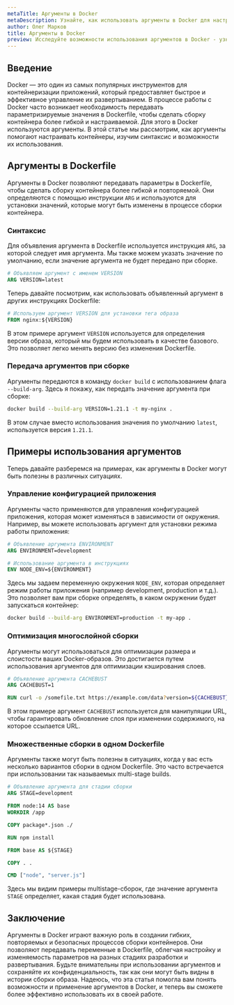 ```yaml
---
metaTitle: Аргументы в Docker
metaDescription: Узнайте, как использовать аргументы в Docker для настройки ваших контейнеров и оптимизации процесса сборки. Познакомьтесь с ключевыми функциями и примерами
author: Олег Марков
title: Аргументы в Docker
preview: Исследуйте возможности использования аргументов в Docker - узнайте, как они могут улучшить настройку ваших контейнеров и процесс сборки. Практические примеры помогут вам понять, как аргументы работают
---
```


## Введение

Docker — это один из самых популярных инструментов для контейнеризации приложений, который предоставляет быстрое и эффективное управление их развертыванием. В процессе работы с Docker часто возникает необходимость передавать параметризируемые значения в Dockerfile, чтобы сделать сборку контейнера более гибкой и настраиваемой. Для этого в Docker используются аргументы. В этой статье мы рассмотрим, как аргументы помогают настраивать контейнеры, изучим синтаксис и возможности их использования.

## Аргументы в Dockerfile

Аргументы в Docker позволяют передавать параметры в Dockerfile, чтобы сделать сборку контейнера более гибкой и повторяемой. Они определяются с помощью инструкции `ARG` и используются для установки значений, которые могут быть изменены в процессе сборки контейнера.

### Синтаксис

Для объявления аргумента в Dockerfile используется инструкция `ARG`, за которой следует имя аргумента. Мы также можем указать значение по умолчанию, если значение аргумента не будет передано при сборке.

```dockerfile
# Объявляем аргумент с именем VERSION
ARG VERSION=latest
```

Теперь давайте посмотрим, как использовать объявленный аргумент в других инструкциях Dockerfile:

```dockerfile
# Используем аргумент VERSION для установки тега образа
FROM nginx:${VERSION}
```

В этом примере аргумент `VERSION` используется для определения версии образа, который мы будем использовать в качестве базового. Это позволяет легко менять версию без изменения Dockerfile.

### Передача аргументов при сборке

Аргументы передаются в команду `docker build` с использованием флага `--build-arg`. Здесь я покажу, как передать значение аргумента при сборке:

```bash
docker build --build-arg VERSION=1.21.1 -t my-nginx .
```

В этом случае вместо использования значения по умолчанию `latest`, используется версия `1.21.1`.

## Примеры использования аргументов

Теперь давайте разберемся на примерах, как аргументы в Docker могут быть полезны в различных ситуациях.

### Управление конфигурацией приложения

Аргументы часто применяются для управления конфигурацией приложения, которая может изменяться в зависимости от окружения. Например, вы можете использовать аргумент для установки режима работы приложения:

```dockerfile
# Объявление аргумента ENVIRONMENT
ARG ENVIRONMENT=development

# Использование аргумента в инструкциях
ENV NODE_ENV=${ENVIRONMENT}
```

Здесь мы задаем переменную окружения `NODE_ENV`, которая определяет режим работы приложения (например development, production и т.д.). Это позволяет вам при сборке определять, в каком окружении будет запускаться контейнер:

```bash
docker build --build-arg ENVIRONMENT=production -t my-app .
```

### Оптимизация многослойной сборки

Аргументы могут использоваться для оптимизации размера и слоистости ваших Docker-образов. Это достигается путем использования аргументов для оптимизации кэширования слоев.

```dockerfile
# Объявление аргумента CACHEBUST
ARG CACHEBUST=1

RUN curl -o /somefile.txt https://example.com/data?version=${CACHEBUST}
```

В этом примере аргумент `CACHEBUST` используется для манипуляции URL, чтобы гарантировать обновление слоя при изменении содержимого, на которое ссылается URL.

### Множественные сборки в одном Dockerfile

Аргументы также могут быть полезны в ситуациях, когда у вас есть несколько вариантов сборки в одном Dockerfile. Это часто встречается при использовании так называемых multi-stage builds.

```dockerfile
# Объявление аргумента для стадии сборки
ARG STAGE=development

FROM node:14 AS base
WORKDIR /app

COPY package*.json ./

RUN npm install

FROM base AS ${STAGE}

COPY . .

CMD ["node", "server.js"]
```

Здесь мы видим примеры multistage-сборок, где значение аргумента `STAGE` определяет, какая стадия будет использована.

## Заключение

Аргументы в Docker играют важную роль в создании гибких, повторяемых и безопасных процессов сборки контейнеров. Они позволяют передавать переменные в Dockerfile, облегчая настройку и изменяемость параметров на разных стадиях разработки и развертывания. Будьте внимательны при использовании аргументов и сохраняйте их конфиденциальность, так как они могут быть видны в истории сборки образа. Надеюсь, что эта статья помогла вам понять возможности и применение аргументов в Docker, и теперь вы сможете более эффективно использовать их в своей работе.